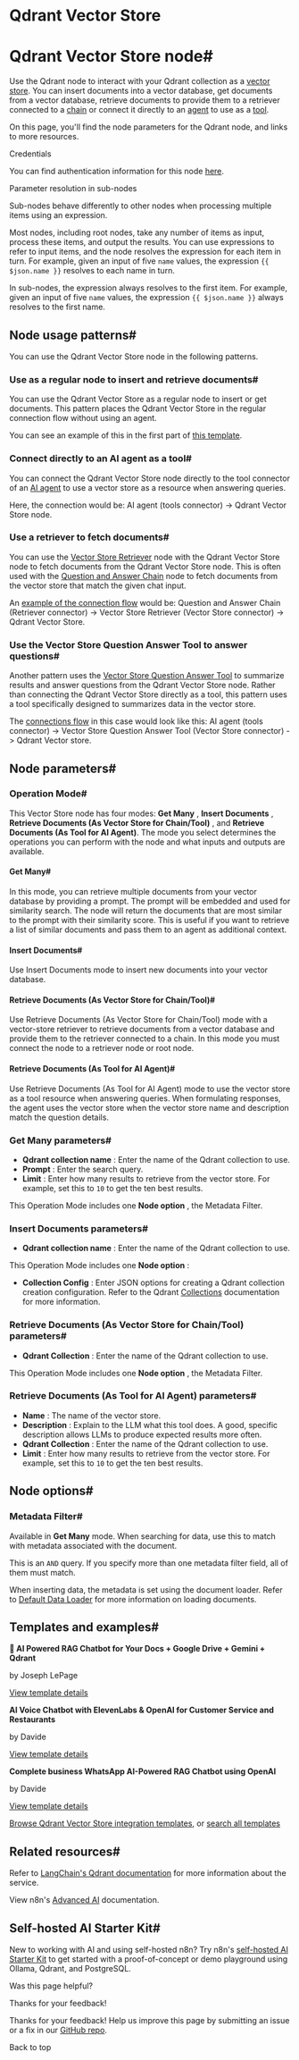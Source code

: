 # Qdrant Vector Store

[ ](https://github.com/n8n-io/n8n-docs/edit/main/docs/integrations/builtin/cluster-nodes/root-nodes/n8n-nodes-langchain.vectorstoreqdrant.md "Edit this page")

# Qdrant Vector Store node#

Use the Qdrant node to interact with your Qdrant collection as a [vector store](../../../../../glossary/#ai-vector-store). You can insert documents into a vector database, get documents from a vector database, retrieve documents to provide them to a retriever connected to a [chain](../../../../../glossary/#ai-chain) or connect it directly to an [agent](../../../../../glossary/#ai-agent) to use as a [tool](../../../../../glossary/#ai-tool).

On this page, you'll find the node parameters for the Qdrant node, and links to more resources.

Credentials

You can find authentication information for this node [here](../../../credentials/qdrant/).

Parameter resolution in sub-nodes

Sub-nodes behave differently to other nodes when processing multiple items using an expression.

Most nodes, including root nodes, take any number of items as input, process these items, and output the results. You can use expressions to refer to input items, and the node resolves the expression for each item in turn. For example, given an input of five `name` values, the expression `{{ $json.name }}` resolves to each name in turn.

In sub-nodes, the expression always resolves to the first item. For example, given an input of five `name` values, the expression `{{ $json.name }}` always resolves to the first name.

## Node usage patterns#

You can use the Qdrant Vector Store node in the following patterns.

### Use as a regular node to insert and retrieve documents#

You can use the Qdrant Vector Store as a regular node to insert or get documents. This pattern places the Qdrant Vector Store in the regular connection flow without using an agent.

You can see an example of this in the first part of [this template](https://n8n.io/workflows/2440-building-rag-chatbot-for-movie-recommendations-with-qdrant-and-open-ai/).

### Connect directly to an AI agent as a tool#

You can connect the Qdrant Vector Store node directly to the tool connector of an [AI agent](../n8n-nodes-langchain.agent/) to use a vector store as a resource when answering queries.

Here, the connection would be: AI agent (tools connector) -> Qdrant Vector Store node.

### Use a retriever to fetch documents#

You can use the [Vector Store Retriever](../../sub-nodes/n8n-nodes-langchain.retrievervectorstore/) node with the Qdrant Vector Store node to fetch documents from the Qdrant Vector Store node. This is often used with the [Question and Answer Chain](../n8n-nodes-langchain.chainretrievalqa/) node to fetch documents from the vector store that match the given chat input.

An [example of the connection flow](https://n8n.io/workflows/2183-ai-crew-to-automate-fundamental-stock-analysis-qanda-workflow/) would be: Question and Answer Chain (Retriever connector) -> Vector Store Retriever (Vector Store connector) -> Qdrant Vector Store.

### Use the Vector Store Question Answer Tool to answer questions#

Another pattern uses the [Vector Store Question Answer Tool](../../sub-nodes/n8n-nodes-langchain.toolvectorstore/) to summarize results and answer questions from the Qdrant Vector Store node. Rather than connecting the Qdrant Vector Store directly as a tool, this pattern uses a tool specifically designed to summarizes data in the vector store.

The [connections flow](https://n8n.io/workflows/2464-scale-deal-flow-with-a-pitch-deck-ai-vision-chatbot-and-qdrant-vector-store/) in this case would look like this: AI agent (tools connector) -> Vector Store Question Answer Tool (Vector Store connector) -> Qdrant Vector store.

## Node parameters#

### Operation Mode#

This Vector Store node has four modes: **Get Many** , **Insert Documents** , **Retrieve Documents (As Vector Store for Chain/Tool)** , and **Retrieve Documents (As Tool for AI Agent)**. The mode you select determines the operations you can perform with the node and what inputs and outputs are available.

#### Get Many#

In this mode, you can retrieve multiple documents from your vector database by providing a prompt. The prompt will be embedded and used for similarity search. The node will return the documents that are most similar to the prompt with their similarity score. This is useful if you want to retrieve a list of similar documents and pass them to an agent as additional context. 

#### Insert Documents#

Use Insert Documents mode to insert new documents into your vector database.

#### Retrieve Documents (As Vector Store for Chain/Tool)#

Use Retrieve Documents (As Vector Store for Chain/Tool) mode with a vector-store retriever to retrieve documents from a vector database and provide them to the retriever connected to a chain. In this mode you must connect the node to a retriever node or root node.

#### Retrieve Documents (As Tool for AI Agent)#

Use Retrieve Documents (As Tool for AI Agent) mode to use the vector store as a tool resource when answering queries. When formulating responses, the agent uses the vector store when the vector store name and description match the question details.

### Get Many parameters#

  * **Qdrant collection name** : Enter the name of the Qdrant collection to use.
  * **Prompt** : Enter the search query.
  * **Limit** : Enter how many results to retrieve from the vector store. For example, set this to `10` to get the ten best results.



This Operation Mode includes one **Node option** , the Metadata Filter.

### Insert Documents parameters#

  * **Qdrant collection name** : Enter the name of the Qdrant collection to use.



This Operation Mode includes one **Node option** :

  * **Collection Config** : Enter JSON options for creating a Qdrant collection creation configuration. Refer to the Qdrant [Collections](https://qdrant.tech/documentation/concepts/collections/) documentation for more information.



### Retrieve Documents (As Vector Store for Chain/Tool) parameters#

  * **Qdrant Collection** : Enter the name of the Qdrant collection to use.



This Operation Mode includes one **Node option** , the Metadata Filter.

### Retrieve Documents (As Tool for AI Agent) parameters#

  * **Name** : The name of the vector store.
  * **Description** : Explain to the LLM what this tool does. A good, specific description allows LLMs to produce expected results more often.
  * **Qdrant Collection** : Enter the name of the Qdrant collection to use.
  * **Limit** : Enter how many results to retrieve from the vector store. For example, set this to `10` to get the ten best results.



## Node options#

### Metadata Filter#

Available in **Get Many** mode. When searching for data, use this to match with metadata associated with the document.

This is an `AND` query. If you specify more than one metadata filter field, all of them must match.

When inserting data, the metadata is set using the document loader. Refer to [Default Data Loader](../../sub-nodes/n8n-nodes-langchain.documentdefaultdataloader/) for more information on loading documents.

## Templates and examples#

**🤖 AI Powered RAG Chatbot for Your Docs + Google Drive + Gemini + Qdrant**

by Joseph LePage

[View template details](https://n8n.io/workflows/2982-ai-powered-rag-chatbot-for-your-docs-google-drive-gemini-qdrant/)

**AI Voice Chatbot with ElevenLabs & OpenAI for Customer Service and Restaurants**

by Davide

[View template details](https://n8n.io/workflows/2846-ai-voice-chatbot-with-elevenlabs-and-openai-for-customer-service-and-restaurants/)

**Complete business WhatsApp AI-Powered RAG Chatbot using OpenAI**

by Davide

[View template details](https://n8n.io/workflows/2845-complete-business-whatsapp-ai-powered-rag-chatbot-using-openai/)

[Browse Qdrant Vector Store integration templates](https://n8n.io/integrations/qdrant-vector-store/), or [search all templates](https://n8n.io/workflows/)

## Related resources#

Refer to [LangChain's Qdrant documentation](https://js.langchain.com/docs/integrations/vectorstores/qdrant) for more information about the service.

View n8n's [Advanced AI](../../../../../advanced-ai/) documentation.

## Self-hosted AI Starter Kit#

New to working with AI and using self-hosted n8n? Try n8n's [self-hosted AI Starter Kit](../../../../../hosting/starter-kits/ai-starter-kit/) to get started with a proof-of-concept or demo playground using Ollama, Qdrant, and PostgreSQL.

Was this page helpful? 

Thanks for your feedback! 

Thanks for your feedback! Help us improve this page by submitting an issue or a fix in our [GitHub repo](https://github.com/n8n-io/n8n-docs). 

Back to top 
